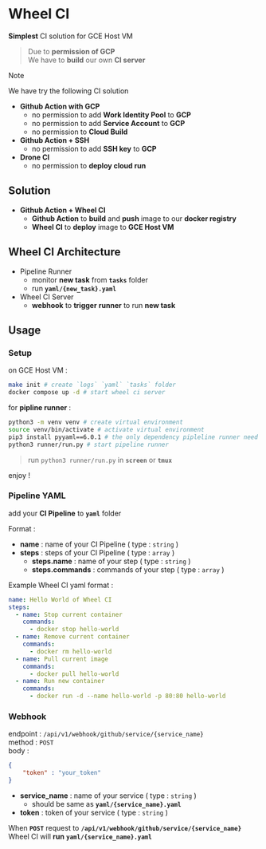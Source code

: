# Wheel CI 

**Simplest** CI solution for GCE Host VM <br>

> Due to **permission of GCP** <br>
> We have to **build** our own **CI server** <br>

> [!NOTE]
> 
> We have try the following CI solution <br>
> - **Github Action with GCP**
>   - no permission to add **Work Identity Pool** to **GCP** <br>
>   - no permission to add **Service Account** to **GCP** <br>
>   - no permission to **Cloud Build** <br>
> - **Github Action + SSH**
>    - no permission to add **SSH key** to **GCP** <br>
> - **Drone CI**
>    - no permission to **deploy cloud run** <br>

## Solution

- **Github Action + Wheel CI**
  - **Github Action** to **build** and **push** image to our **docker registry** <br>
  - **Wheel CI** to **deploy** image to **GCE Host VM** <br>

## Wheel CI Architecture

- Pipeline Runner 
    - monitor **new task** from **`tasks`** folder
    - run **`yaml/{new_task}.yaml`**
- Wheel CI Server
    - **webhook** to **trigger** **runner** to run **new task**

## Usage

### Setup

on GCE Host VM : 
```bash
make init # create `logs` `yaml` `tasks` folder
docker compose up -d # start wheel ci server
```

for **pipline runner** : 
```bash
python3 -m venv venv # create virtual environment
source venv/bin/activate # activate virtual environment
pip3 install pyyaml==6.0.1 # the only dependency pipleline runner need
python3 runner/run.py # start pipeline runner
```
> run `python3 runner/run.py` in **`screen`** or **`tmux`** <br>

enjoy ! <br>

### Pipeline YAML

add your **CI Pipeline** to **`yaml`** folder <br>

Format : 
- **name** : name of your CI Pipeline ( type : `string` )
- **steps** : steps of your CI Pipeline ( type : `array` )
    - **steps.name** : name of your step ( type : `string` )
    - **steps.commands** : commands of your step ( type : `array` )

Example Wheel CI yaml format : 
```yaml
name: Hello World of Wheel CI
steps:
  - name: Stop current container
    commands:
      - docker stop hello-world
  - name: Remove current container
    commands:
      - docker rm hello-world
  - name: Pull current image
    commands:
      - docker pull hello-world
  - name: Run new container
    commands:
      - docker run -d --name hello-world -p 80:80 hello-world
```

### Webhook

endpoint : `/api/v1/webhook/github/service/{service_name}` <br>
method : `POST` <br>
body :
```json
{
    "token" : "your_token"
}
```
- **service_name** : name of your service ( type : `string` )
    - should be same as **`yaml/{service_name}.yaml`** <br>
- **token** : token of your service ( type : `string` )

When **`POST`** request to **`/api/v1/webhook/github/service/{service_name}`** <br>
Wheel CI will **run** **`yaml/{service_name}.yaml`** <br>
